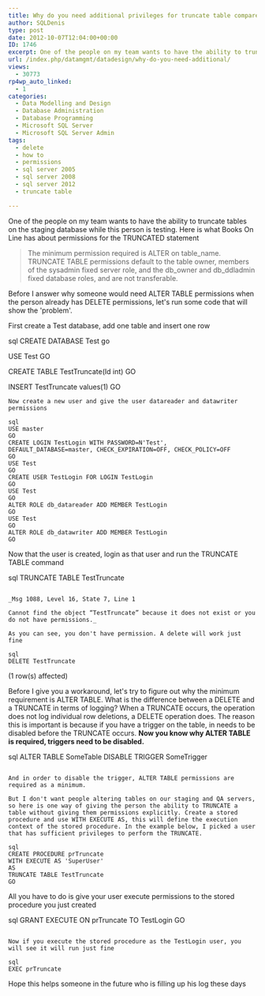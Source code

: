 ```yaml
---
title: Why do you need additional privileges for truncate table compared to delete?
author: SQLDenis
type: post
date: 2012-10-07T12:04:00+00:00
ID: 1746
excerpt: One of the people on my team wants to have the ability to truncate tables on the staging database while this person is testing, why are special permissions required compared to a delete?
url: /index.php/datamgmt/datadesign/why-do-you-need-additional/
views:
  - 30773
rp4wp_auto_linked:
  - 1
categories:
  - Data Modelling and Design
  - Database Administration
  - Database Programming
  - Microsoft SQL Server
  - Microsoft SQL Server Admin
tags:
  - delete
  - how to
  - permissions
  - sql server 2005
  - sql server 2008
  - sql server 2012
  - truncate table

---
```

One of the people on my team wants to have the ability to truncate tables on the staging database while this person is testing. Here is what Books On Line has about permissions for the TRUNCATED statement

> The minimum permission required is ALTER on table\_name. TRUNCATE TABLE permissions default to the table owner, members of the sysadmin fixed server role, and the db\_owner and db_ddladmin fixed database roles, and are not transferable.

Before I answer why someone would need ALTER TABLE permissions when the person already has DELETE permissions, let's run some code that will show the 'problem'.

First create a Test database, add one table and insert one row

sql
CREATE DATABASE Test
go

USE Test
GO

CREATE TABLE TestTruncate(Id int)
GO

INSERT TestTruncate values(1)
GO
```
Now create a new user and give the user datareader and datawriter permissions

sql
USE master
GO
CREATE LOGIN TestLogin WITH PASSWORD=N'Test', 
DEFAULT_DATABASE=master, CHECK_EXPIRATION=OFF, CHECK_POLICY=OFF
GO
USE Test
GO
CREATE USER TestLogin FOR LOGIN TestLogin
GO
USE Test
GO
ALTER ROLE db_datareader ADD MEMBER TestLogin
GO
USE Test
GO
ALTER ROLE db_datawriter ADD MEMBER TestLogin
GO
```

Now that the user is created, login as that user and run the TRUNCATE TABLE command

sql
TRUNCATE TABLE TestTruncate
```

_Msg 1088, Level 16, State 7, Line 1
  
Cannot find the object “TestTruncate” because it does not exist or you do not have permissions._

As you can see, you don't have permission. A delete will work just fine

sql
DELETE TestTruncate
```

(1 row(s) affected)

Before I give you a workaround, let's try to figure out why the minimum requirement is ALTER TABLE. What is the difference between a DELETE and a TRUNCATE in terms of logging? When a TRUNCATE occurs, the operation does not log individual row deletions, a DELETE operation does. The reason this is important is because if you have a trigger on the table, in needs to be disabled before the TRUNCATE occurs. **Now you know why ALTER TABLE is required, triggers need to be disabled.**

sql
ALTER TABLE SomeTable DISABLE TRIGGER SomeTrigger
```

And in order to disable the trigger, ALTER TABLE permissions are required as a minimum.

But I don't want people altering tables on our staging and QA servers, so here is one way of giving the person the ability to TRUNCATE a table without giving them permissions explicitly. Create a stored procedure and use WITH EXECUTE AS, this will define the execution context of the stored procedure. In the example below, I picked a user that has sufficient privileges to perform the TRUNCATE.

sql
CREATE PROCEDURE prTruncate
WITH EXECUTE AS 'SuperUser'
AS
TRUNCATE TABLE TestTruncate
GO
```

All you have to do is give your user execute permissions to the stored procedure you just created

sql
GRANT EXECUTE ON prTruncate TO TestLogin
GO
```

Now if you execute the stored procedure as the TestLogin user, you will see it will run just fine

sql
EXEC prTruncate
```

Hope this helps someone in the future who is filling up his log these days